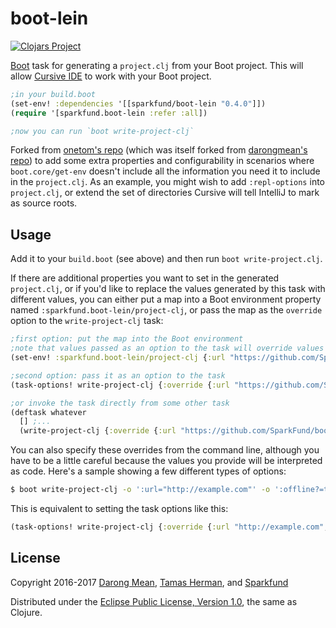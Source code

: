 # boot-lein

[![Clojars Project](https://img.shields.io/clojars/v/sparkfund/boot-lein-generate.svg)](https://clojars.org/sparkfund/boot-lein-generate)

[Boot](https://github.com/boot-clj/boot) task for generating a `project.clj` from your Boot project.
This will allow [Cursive IDE](https://cursive-ide.com/) to work with your Boot project.

```clojure
;in your build.boot
(set-env! :dependencies '[[sparkfund/boot-lein "0.4.0"]])
(require '[sparkfund.boot-lein :refer :all])

;now you can run `boot write-project-clj`
```

Forked from [onetom's repo](https://github.com/onetom/boot-lein-generate) (which was itself forked
from [darongmean's repo](https://github.com/darongmean/boot-lein-generate)) to add some extra
properties and configurability in scenarios where `boot.core/get-env` doesn't include all the
information you need it to include in the `project.clj`.  As an example, you might wish to add
`:repl-options` into `project.clj`, or extend the set of directories Cursive will tell IntelliJ to
mark as source roots.


## Usage

Add it to your `build.boot` (see above) and then run `boot write-project.clj`.

If there are additional properties you want to set in the generated `project.clj`, or if you'd like to replace the
values generated by this task with different values, you can either put a map into a Boot environment property
named `:sparkfund.boot-lein/project-clj`, or pass the map as the `override` option to the `write-project-clj` task:

```clojure
;first option: put the map into the Boot environment
;note that values passed as an option to the task will override values from this map
(set-env! :sparkfund.boot-lein/project-clj {:url "https://github.com/Sparkfund/boot-lein-generate"})

;second option: pass it as an option to the task
(task-options! write-project-clj {:override {:url "https://github.com/Sparkfund/boot-lein-generate"}})

;or invoke the task directly from some other task
(deftask whatever
  [] ;...
  (write-project-clj {:override {:url "https://github.com/SparkFund/boot-lein-generate"}}))
```

You can also specify these overrides from the command line, although you have to be a little
careful because the values you provide will be interpreted as code.  Here's a sample showing a few
different types of options:

```sh
$ boot write-project-clj -o ':url="http://example.com"' -o ':offline?=true' -o ':pedantic?=:abort'
```

This is equivalent to setting the task options like this:

```clojure
(task-options! write-project-clj {:override {:url "http://example.com", :offline? true, :pedantic? :abort}})
```

## License

Copyright 2016-2017
[Darong Mean](https://github.com/darongmean/boot-lein-generate),
[Tamas Herman](https://github.com/onetom/boot-lein-generate),
and [Sparkfund](https://github.com/Sparkfund/boot-lein-generate)

Distributed under the [Eclipse Public License, Version 1.0](LICENSE.md), the same as Clojure.
